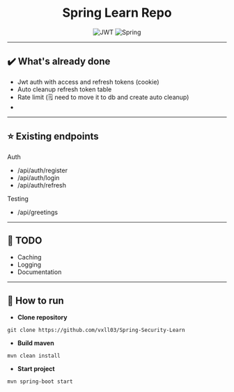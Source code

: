 <h1 align="center">
  Spring Learn Repo
</h1>

<div align="center">
  
![JWT](https://img.shields.io/badge/JWT-black?style=for-the-badge&logo=JSON%20web%20tokens)
![Spring](https://img.shields.io/badge/spring-%236DB33F.svg?style=for-the-badge&logo=spring&logoColor=white)

</div>

---

## **✔️ What's already done**
- Jwt auth with access and refresh tokens (cookie)
- Auto cleanup refresh token table
- Rate limit (🗒️ need to move it to db and create auto cleanup)
- 
---

## **⭐ Existing endpoints**

<div>
  Auth

  <ul>
  <li>/api/auth/register</li>
  <li>/api/auth/login</li>
  <li>/api/auth/refresh</li>
  </ul>
</div>

<div>
  Testing
  <ul>
    <li>/api/greetings</li>
  </ul>
</div>

---

## **📝 TODO**

- Caching
- Logging
- Documentation

---

## **🚀 How to run**

- **Clone repository**
```git
git clone https://github.com/vxll03/Spring-Security-Learn
```

- **Build maven**
```maven
mvn clean install
```

- **Start project**
```maven
mvn spring-boot start
```
